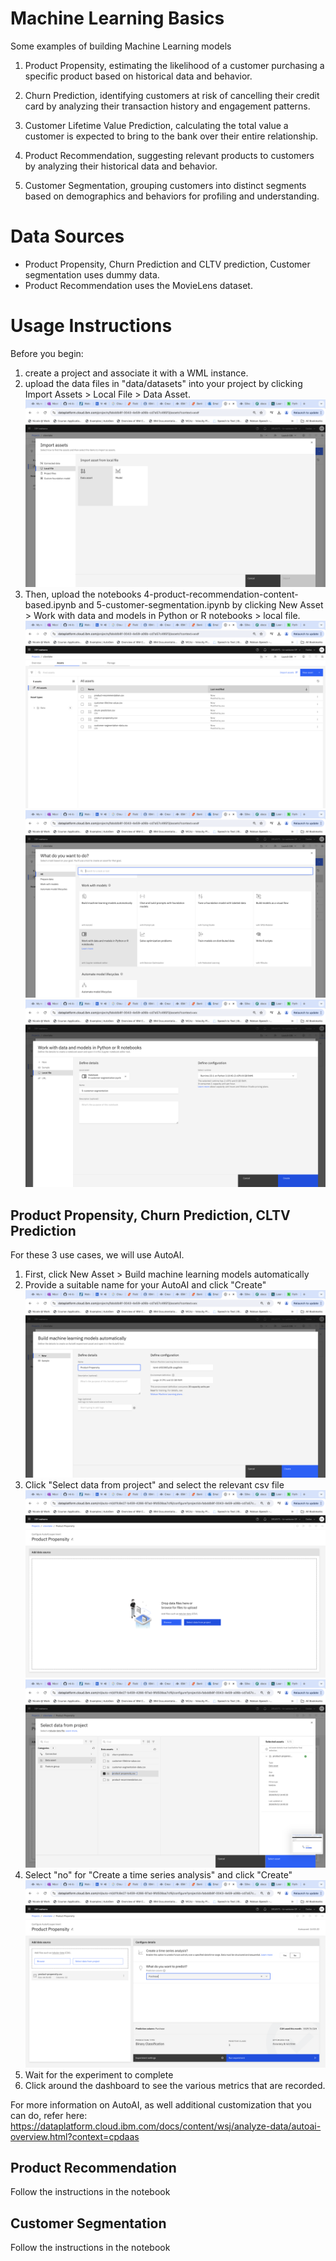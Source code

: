 # Machine Learning Basics

Some examples of building Machine Learning models

1. Product Propensity, estimating the likelihood of a customer purchasing a specific product based on historical data and behavior.

2. Churn Prediction, identifying customers at risk of cancelling their credit card by analyzing their transaction history and engagement patterns.

3. Customer Lifetime Value Prediction, calculating the total value a customer is expected to bring to the bank over their entire relationship.

4. Product Recommendation, suggesting relevant products to customers by analyzing their historical data and behavior.

5. Customer Segmentation, grouping customers into distinct segments based on demographics and behaviors for profiling and understanding.

# Data Sources

- Product Propensity, Churn Prediction and CLTV prediction, Customer segmentation uses dummy data.
- Product Recommendation uses the MovieLens dataset.

# Usage Instructions

Before you begin:
1. create a project and associate it with a WML instance.
2. upload the data files in "data/datasets" into your project by clicking Import Assets > Local File > Data Asset.
![alt text](imgs/image-2.png "Title")
3. Then, upload the notebooks 4-product-recommendation-content-based.ipynb and 5-customer-segmentation.ipynb by clicking New Asset > Work with data and models in Python or R notebooks > local file.
![alt text](imgs/image-3.png "Title")
![alt text](imgs/image-4.png "Title")
![alt text](imgs/image-5.png "Title")

## Product Propensity, Churn Prediction, CLTV Prediction

For these 3 use cases, we will use AutoAI.
1. First, click New Asset > Build machine learning models automatically
2. Provide a suitable name for your AutoAI and click "Create"
![alt text](imgs/image-6.png "Title")
3. Click "Select data from project" and select the relevant csv file
![alt text](imgs/image-8.png "Title")
![alt text](imgs/image-9.png "Title")
4. Select "no" for "Create a time series analysis" and click "Create"
![alt text](imgs/image-10.png "Title")
5. Wait for the experiment to complete
6. Click around the dashboard to see the various metrics that are recorded. 

For more information on AutoAI, as well additional customization that you can do, refer here: https://dataplatform.cloud.ibm.com/docs/content/wsj/analyze-data/autoai-overview.html?context=cpdaas

## Product Recommendation
Follow the instructions in the notebook

## Customer Segmentation
Follow the instructions in the notebook